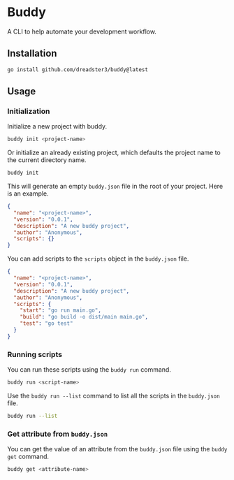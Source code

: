 # Buddy

A CLI to help automate your development workflow.

## Installation

```bash
go install github.com/dreadster3/buddy@latest
```

## Usage

### Initialization

Initialize a new project with buddy.

```bash
buddy init <project-name>
```

Or initialize an already existing project, which defaults the project name to the current directory name.

```bash
buddy init
```

This will generate an empty `buddy.json` file in the root of your project.
Here is an example.

```json
{
  "name": "<project-name>",
  "version": "0.0.1",
  "description": "A new buddy project",
  "author": "Anonymous",
  "scripts": {}
}
```

You can add scripts to the `scripts` object in the `buddy.json` file.

```json
{
  "name": "<project-name>",
  "version": "0.0.1",
  "description": "A new buddy project",
  "author": "Anonymous",
  "scripts": {
    "start": "go run main.go",
    "build": "go build -o dist/main main.go",
    "test": "go test"
  }
}
```

### Running scripts

You can run these scripts using the `buddy run` command.

```bash
buddy run <script-name>
```

Use the `buddy run --list` command to list all the scripts in the `buddy.json` file.

```bash
buddy run --list
```

### Get attribute from `buddy.json`

You can get the value of an attribute from the `buddy.json` file using the `buddy get` command.

```bash
buddy get <attribute-name>
```
